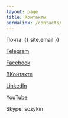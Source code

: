 ```yaml
---
layout: page
title: Контакты
permalink: /contacts/
---
```


Почта: {{ site.email }}

[Telegram](https://t.me/AndreySozykin)

[Facebook](https://www.facebook.com/asozykin)

[ВКонтакте](https://vk.com/avsozykin)

[LinkedIn](https://ru.linkedin.com/in/asozykin)

[YouTube](https://www.youtube.com/channel/UC5gufuYHPSsJA-jul-iwyXA)

Skype: sozykin


